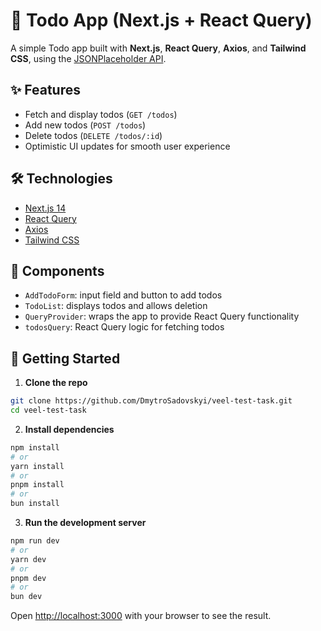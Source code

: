 # 📝 Todo App (Next.js + React Query)

A simple Todo app built with **Next.js**, **React Query**, **Axios**, and **Tailwind CSS**, using the [JSONPlaceholder API](https://jsonplaceholder.typicode.com/).

## ✨ Features

- Fetch and display todos (`GET /todos`)
- Add new todos (`POST /todos`)
- Delete todos (`DELETE /todos/:id`)
- Optimistic UI updates for smooth user experience

## 🛠️ Technologies

- [Next.js 14](https://nextjs.org/)
- [React Query](https://tanstack.com/query/latest)
- [Axios](https://axios-http.com/)
- [Tailwind CSS](https://tailwindcss.com/)

## 🧩 Components

- `AddTodoForm`: input field and button to add todos
- `TodoList`: displays todos and allows deletion
- `QueryProvider`: wraps the app to provide React Query functionality
- `todosQuery`: React Query logic for fetching todos

## 🚀 Getting Started

1. **Clone the repo**

```bash
git clone https://github.com/DmytroSadovskyi/veel-test-task.git
cd veel-test-task
```

2. **Install dependencies**

```bash
npm install
# or
yarn install
# or
pnpm install
# or
bun install
```

3. **Run the development server**

```bash
npm run dev
# or
yarn dev
# or
pnpm dev
# or
bun dev
```

Open [http://localhost:3000](http://localhost:3000) with your browser to see the result.
